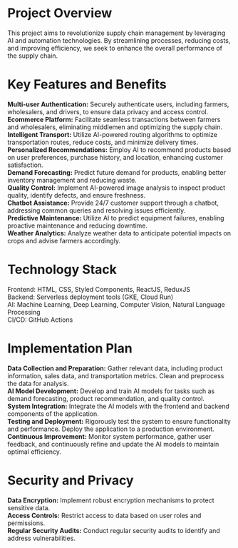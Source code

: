 # Project Overview  
This project aims to revolutionize supply chain management by leveraging AI and automation technologies. By streamlining processes, reducing costs, and   improving efficiency, we seek to enhance the overall performance of the supply chain.

# Key Features and Benefits
**Multi-user Authentication:** Securely authenticate users, including farmers, wholesalers, and drivers, to ensure data privacy and access control.  
**Ecommerce Platform:** Facilitate seamless transactions between farmers and wholesalers, eliminating middlemen and optimizing the supply chain.  
**Intelligent Transport:** Utilize AI-powered routing algorithms to optimize transportation routes, reduce costs, and minimize delivery times.  
**Personalized Recommendations:** Employ AI to recommend products based on user preferences, purchase history, and location, enhancing customer satisfaction.  
**Demand Forecasting:** Predict future demand for products, enabling better inventory management and reducing waste.  
**Quality Control:** Implement AI-powered image analysis to inspect product quality, identify defects, and ensure freshness.  
**Chatbot Assistance:** Provide 24/7 customer support through a chatbot, addressing common queries and resolving issues efficiently.  
**Predictive Maintenance:** Utilize AI to predict equipment failures, enabling proactive maintenance and reducing downtime.  
**Weather Analytics:** Analyze weather data to anticipate potential impacts on crops and advise farmers accordingly.  
  
# Technology Stack  
Frontend: HTML, CSS, Styled Components, ReactJS, ReduxJS  
Backend: Serverless deployment tools (GKE, Cloud Run)  
AI: Machine Learning, Deep Learning, Computer Vision, Natural Language Processing  
CI/CD: GitHub Actions  
  
# Implementation Plan  
**Data Collection and Preparation:** Gather relevant data, including product information, sales data, and transportation metrics. Clean and preprocess the data for analysis.   
**AI Model Development:** Develop and train AI models for tasks such as demand forecasting, product recommendation, and quality control.  
**System Integration:** Integrate the AI models with the frontend and backend components of the application.  
**Testing and Deployment:** Rigorously test the system to ensure functionality and performance. Deploy the application to a production environment.  
**Continuous Improvement:** Monitor system performance, gather user feedback, and continuously refine and update the AI models to maintain optimal efficiency.  

# Security and Privacy  
**Data Encryption:** Implement robust encryption mechanisms to protect sensitive data.  
**Access Controls:** Restrict access to data based on user roles and permissions.  
**Regular Security Audits:** Conduct regular security audits to identify and address vulnerabilities.  

